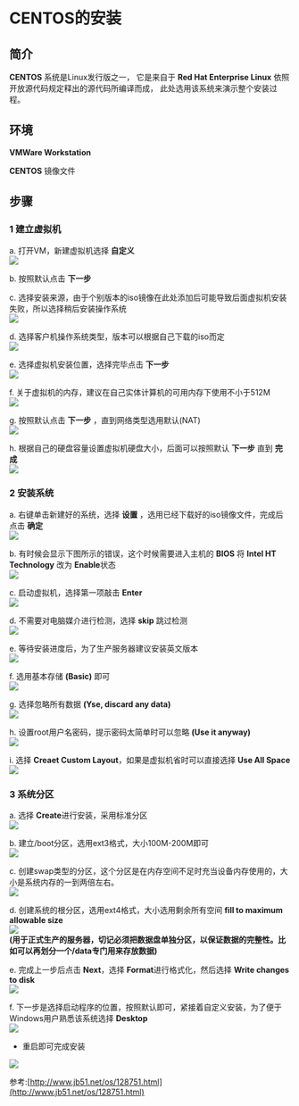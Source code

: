 # CENTOS的安装

## 简介
**CENTOS** 系统是Linux发行版之一，
它是来自于 **Red Hat Enterprise Linux** 依照开放源代码规定释出的源代码所编译而成，
此处选用该系统来演示整个安装过程。

## 环境
**VMWare Workstation**   

**CENTOS** 镜像文件

## 步骤 
### 1 建立虚拟机

a. 打开VM，新建虚拟机选择 **自定义**  
![](http://ww4.sinaimg.cn/large/82c8e86egw1fajej7k9nfj20dz0dewgf.jpg)

b. 按照默认点击 **下一步**

c. 选择安装来源，由于个别版本的iso镜像在此处添加后可能导致后面虚拟机安装失败，所以选择稍后安装操作系统  
![](http://ww4.sinaimg.cn/large/82c8e86egw1fajer5e1baj20dz0de3zx.jpg)

d. 选择客户机操作系统类型，版本可以根据自己下载的iso而定  
![](http://ww1.sinaimg.cn/large/82c8e86egw1fajerfxdthj20dz0dedh7.jpg)

e. 选择虚拟机安装位置，选择完毕点击 **下一步**  
![](http://ww2.sinaimg.cn/large/82c8e86egw1fajerqnc31j20dz0de75k.jpg)

f. 关于虚拟机的内存，建议在自己实体计算机的可用内存下使用不小于512M  
![](http://ww3.sinaimg.cn/large/82c8e86egw1fajerz46nbj20dz0demyt.jpg)

g. 按照默认点击 **下一步** ，直到网络类型选用默认(NAT)  
![](http://ww3.sinaimg.cn/large/82c8e86egw1fajes4chlbj20dz0de3zy.jpg)

h. 根据自己的硬盘容量设置虚拟机硬盘大小，后面可以按照默认 **下一步** 直到 **完成**  
![](http://ww4.sinaimg.cn/large/82c8e86egw1fajesenis5j20dz0demyr.jpg)

### 2 安装系统

a. 右键单击新建好的系统，选择 **设置** ，选用已经下载好的iso镜像文件，完成后点击 **确定**  
![](http://ww2.sinaimg.cn/large/82c8e86egw1fajf0bf3uyj20kf0iignz.jpg)

b. 有时候会显示下图所示的错误，这个时候需要进入主机的 **BIOS** 将 **Intel HT Technology** 改为 **Enable**状态  
![](http://ww1.sinaimg.cn/large/82c8e86egw1faqnck2humj20fk089q4i.jpg)

c. 启动虚拟机，选择第一项敲击 **Enter**  
![](http://ww4.sinaimg.cn/large/82c8e86egw1faqnegkwkyj20ht0dcgo1.jpg)

d. 不需要对电脑媒介进行检测，选择 **skip** 跳过检测  
![](http://ww3.sinaimg.cn/large/82c8e86egw1fajfcljmdmj20hs07zq3i.jpg)

e. 等待安装进度后，为了生产服务器建议安装英文版本  
![](http://ww2.sinaimg.cn/large/82c8e86egw1fajfcwun3mj20hy083t9b.jpg)

f. 选用基本存储 **(Basic)** 即可  
![](http://ww1.sinaimg.cn/large/82c8e86egw1fajfd54kgxj20i104zdg7.jpg)

g. 选择忽略所有数据 **(Yse, discard any data)**  
![](http://ww1.sinaimg.cn/large/82c8e86egw1faqngw5dgkj20m90gr40g.jpg)

h. 设置root用户名密码，提示密码太简单时可以忽略 **(Use it anyway)**  
![](http://ww1.sinaimg.cn/large/82c8e86egw1faqni3tb3hj20ma0godh0.jpg)

i. 选择 **Creaet Custom Layout**，如果是虚拟机省时可以直接选择 __Use All Space__  
![](http://ww1.sinaimg.cn/large/82c8e86egw1faqnkvunznj20m70glacd.jpg)

### 3 系统分区

a. 选择 **Create**进行安装，采用标准分区  
![](http://ww1.sinaimg.cn/large/82c8e86egw1faqow8cvs4j20lx0f9q4j.jpg)

b. 建立/boot分区，选用ext3格式，大小100M-200M即可  
![](http://ww1.sinaimg.cn/large/82c8e86egw1faqow8cvs4j20lx0f9q4j.jpg)

c. 创建swap类型的分区，这个分区是在内存空间不足时充当设备内存使用的，大小是系统内存的一到两倍左右。  
![](http://ww4.sinaimg.cn/large/82c8e86egw1faqpk8l5qbj20e20d1mya.jpg)

d. 创建系统的根分区，选用ext4格式，大小选用剩余所有空间 **fill to maximum allowable size**  
![](http://ww4.sinaimg.cn/large/82c8e86egw1faqpkqgvhdj20e30d03zn.jpg)  
**(用于正式生产的服务器，切记必须把数据盘单独分区，以保证数据的完整性。比如可以再划分一个/data专门用来存放数据)**

e. 完成上一步后点击 **Next**，选择 **Format**进行格式化，然后选择 **Write changes to disk**  
![](http://ww3.sinaimg.cn/large/82c8e86egw1faqpl93x56j20a804h0t6.jpg)

f. 下一步是选择启动程序的位置，按照默认即可，紧接着自定义安装，为了便于Windows用户熟悉该系统选择 **Desktop**  
![](http://ww3.sinaimg.cn/large/82c8e86egw1faqplgsi42j20m40gbdho.jpg)

+ 重启即可完成安装

![](http://ww2.sinaimg.cn/large/82c8e86egw1faqpo82depj20qw0hs400.jpg)



参考:[http://www.jb51.net/os/128751.html](http://www.jb51.net/os/128751.html)